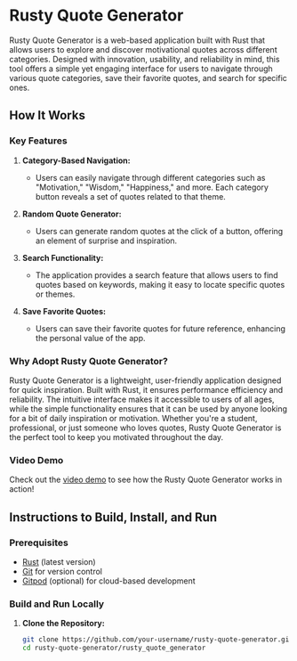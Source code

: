 # Rusty Quote Generator

Rusty Quote Generator is a web-based application built with Rust that allows users to explore and discover motivational quotes across different categories. Designed with innovation, usability, and reliability in mind, this tool offers a simple yet engaging interface for users to navigate through various quote categories, save their favorite quotes, and search for specific ones.

## How It Works

### Key Features

1. **Category-Based Navigation:** 
   - Users can easily navigate through different categories such as "Motivation," "Wisdom," "Happiness," and more. Each category button reveals a set of quotes related to that theme.

2. **Random Quote Generator:**
   - Users can generate random quotes at the click of a button, offering an element of surprise and inspiration.

3. **Search Functionality:**
   - The application provides a search feature that allows users to find quotes based on keywords, making it easy to locate specific quotes or themes.

4. **Save Favorite Quotes:**
   - Users can save their favorite quotes for future reference, enhancing the personal value of the app.

### Why Adopt Rusty Quote Generator?

Rusty Quote Generator is a lightweight, user-friendly application designed for quick inspiration. Built with Rust, it ensures performance efficiency and reliability. The intuitive interface makes it accessible to users of all ages, while the simple functionality ensures that it can be used by anyone looking for a bit of daily inspiration or motivation. Whether you're a student, professional, or just someone who loves quotes, Rusty Quote Generator is the perfect tool to keep you motivated throughout the day.

### Video Demo

Check out the [video demo](https://youtu.be/lpxx3joa88U) to see how the Rusty Quote Generator works in action!

## Instructions to Build, Install, and Run

### Prerequisites

- [Rust](https://www.rust-lang.org/tools/install) (latest version)
- [Git](https://git-scm.com/) for version control
- [Gitpod](https://gitpod.io/) (optional) for cloud-based development

### Build and Run Locally

1. **Clone the Repository:**
   ```bash
   git clone https://github.com/your-username/rusty-quote-generator.git
   cd rusty-quote-generator/rusty_quote_generator
